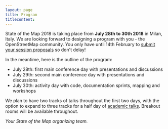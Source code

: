 ```yaml
---
layout: page
title: Program
titlecontent:
---
```


State of the Map 2018 is taking place from **July 28th to 30th 2018** in Milan, Italy. We are looking forward to designing a program with you - the OpenStreetMap community. You only have until 14th February to <a href="https://blog.openstreetmap.org/2018/01/11/session-proposals-sotm-2018/">submit your session proposals</a> so don't delay!

In the meantime, here is the outline of the program:

- July 28th: first main conference day with presentations and discussions
- July 29th: second main conference day with presentations and discussions
- July 30th: activity day with code, documentation sprints, mapping and workshops

We plan to have two tracks of talks throughout the first two days, with the option to expand to three tracks for a half day of <a href="https://2018.stateofthemap.org/academictrack/">academic talks</a>. Breakout rooms will be available throughout.

*Your State of the Map organizing team.*
